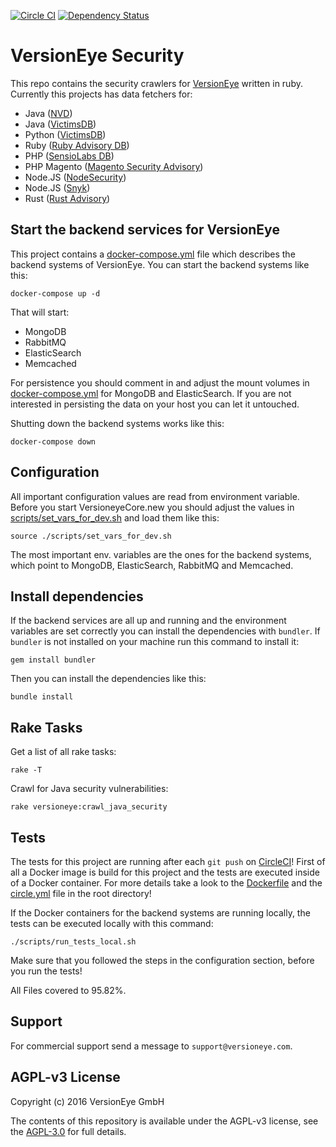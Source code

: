 [![Circle CI](https://circleci.com/gh/versioneye/versioneye-security.svg?style=svg)](https://circleci.com/gh/versioneye/versioneye-security) [![Dependency Status](https://www.versioneye.com/user/projects/5964814d6725bd004c4b52d4/badge.svg?style=flat-square)](https://www.versioneye.com/user/projects/5964814d6725bd004c4b52d4)

# VersionEye Security

This repo contains the security crawlers for [VersionEye](https://www.versioneye.com) written in ruby.
Currently this projects has data fetchers for:

 - Java ([NVD](http://nvd.nist.gov/))
 - Java ([VictimsDB](https://github.com/victims/victims-cve-db/))
 - Python ([VictimsDB](https://github.com/victims/victims-cve-db/))
 - Ruby ([Ruby Advisory DB](https://github.com/rubysec/ruby-advisory-db.git))
 - PHP ([SensioLabs DB](https://github.com/FriendsOfPHP/security-advisories.git))
 - PHP Magento ([Magento Security Advisory](https://github.com/Cotya/magento-security-advisories.git))
 - Node.JS ([NodeSecurity](https://nodesecurity.io/))
 - Node.JS ([Snyk](https://snyk.io/))
 - Rust ([Rust Advisory](https://github.com/RustSec/advisory-db))

## Start the backend services for VersionEye

This project contains a [docker-compose.yml](docker-compose.yml) file which describes the backend systems
of VersionEye. You can start the backend systems like this:

```
docker-compose up -d
```

That will start:

 - MongoDB
 - RabbitMQ
 - ElasticSearch
 - Memcached

For persistence you should comment in and adjust the mount volumes in [docker-compose.yml](docker-compose.yml)
for MongoDB and ElasticSearch. If you are not interested in persisting the data on your host you can
let it untouched.

Shutting down the backend systems works like this:

```
docker-compose down
```

## Configuration

All important configuration values are read from environment variable. Before you start
VersioneyeCore.new you should adjust the values in [scripts/set_vars_for_dev.sh](scripts/set_vars_for_dev.sh)
and load them like this:

```
source ./scripts/set_vars_for_dev.sh
```

The most important env. variables are the ones for the backend systems, which point to MongoDB, ElasticSearch,
RabbitMQ and Memcached.

## Install dependencies

If the backend services are all up and running and the environment variables are set correctly
you can install the dependencies with `bundler`. If `bundler` is not installed on your machine
run this command to install it:

```
gem install bundler
```

Then you can install the dependencies like this:

```
bundle install
```

## Rake Tasks

Get a list of all rake tasks:

```
rake -T
```

Crawl for Java security vulnerabilities:

```
rake versioneye:crawl_java_security
```

## Tests

The tests for this project are running after each `git push` on [CircleCI](https://circleci.com/gh/versioneye/versioneye-security)!
First of all a Docker image is build for this project and the tests are executed inside of a Docker container.
For more details take a look to the [Dockerfile](Dockerfile) and the [circle.yml](circle.yml) file in the root directory!

If the Docker containers for the backend systems are running locally, the tests can be executed locally
with this command:

```
./scripts/run_tests_local.sh
```

Make sure that you followed the steps in the configuration section, before you run the tests!

All Files covered to 95.82%.

## Support

For commercial support send a message to `support@versioneye.com`.

## AGPL-v3 License

Copyright (c) 2016 VersionEye GmbH

The contents of this repository is available under the AGPL-v3 license, see the [AGPL-3.0](https://www.gnu.org/licenses/agpl-3.0.en.html) for full details.

